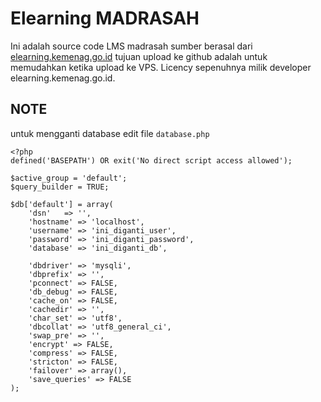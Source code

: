 # Elearning MADRASAH

Ini adalah source code LMS madrasah sumber berasal dari [elearning.kemenag.go.id](https://elearning.kemenag.go.id/) tujuan upload ke github adalah untuk memudahkan ketika upload ke VPS.
Licency sepenuhnya milik developer elearning.kemenag.go.id.

## NOTE

untuk mengganti database edit file `database.php`

```
<?php
defined('BASEPATH') OR exit('No direct script access allowed');

$active_group = 'default';
$query_builder = TRUE;

$db['default'] = array(
	'dsn'	=> '',
	'hostname' => 'localhost',
	'username' => 'ini_diganti_user',
	'password' => 'ini_diganti_password',
	'database' => 'ini_diganti_db',
	
	'dbdriver' => 'mysqli',
	'dbprefix' => '',
	'pconnect' => FALSE,
	'db_debug' => FALSE,
	'cache_on' => FALSE,
	'cachedir' => '',
	'char_set' => 'utf8',
	'dbcollat' => 'utf8_general_ci',
	'swap_pre' => '',
	'encrypt' => FALSE,
	'compress' => FALSE,
	'stricton' => FALSE,
	'failover' => array(),
	'save_queries' => FALSE
);

```